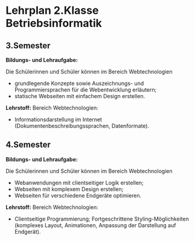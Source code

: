 # Lehrplan 2.Klasse Betriebsinformatik

## 3.Semester

**Bildungs- und Lehraufgabe:**

Die Schülerinnen und Schüler können im Bereich Webtechnologien

- grundlegende Konzepte sowie Auszeichnungs- und Programmiersprachen für die
Webentwicklung erläutern;
- statische Webseiten mit einfachem Design erstellen.

**Lehrstoff:**
Bereich Webtechnologien:
- Informationsdarstellung im Internet (Dokumentenbeschreibungssprachen, Datenformate).

## 4.Semester

**Bildungs- und Lehraufgabe:**

Die Schülerinnen und Schüler können im Bereich Webtechnologien

- Webanwendungen mit clientseitiger Logik erstellen;
- Webseiten mit komplexem Design erstellen;
- Webseiten für verschiedene Endgeräte optimieren.

**Lehrstoff:**
Bereich Webtechnologien:
- Clientseitige Programmierung; Fortgeschrittene Styling-Möglichkeiten (komplexes Layout, Animationen, Anpassung der Darstellung auf Endgerät).
